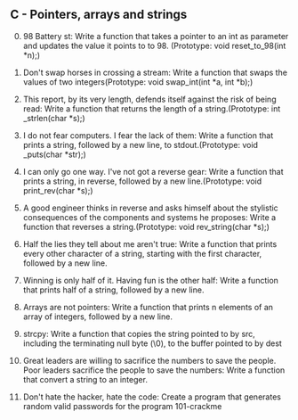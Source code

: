 ## C - Pointers, arrays and strings
0. 98 Battery st: Write a function that takes a pointer to an int as parameter and updates the value it points to to 98. (Prototype: void reset_to_98(int *n);)

1. Don't swap horses in crossing a stream: Write a function that swaps the values of two integers(Prototype: void swap_int(int *a, int *b);)

2. This report, by its very length, defends itself against the risk of being read: Write a function that returns the length of a string.(Prototype: int _strlen(char *s);)

3. I do not fear computers. I fear the lack of them: Write a function that prints a string, followed by a new line, to stdout.(Prototype: void _puts(char *str);)

4. I can only go one way. I've not got a reverse gear: Write a function that prints a string, in reverse, followed by a new line.(Prototype: void print_rev(char *s);)

5. A good engineer thinks in reverse and asks himself about the stylistic consequences of the components and systems he proposes: Write a function that reverses a string.(Prototype: void rev_string(char *s);)

6. Half the lies they tell about me aren't true: Write a function that prints every other character of a string, starting with the first character, followed by a new line.

7. Winning is only half of it. Having fun is the other half: Write a function that prints half of a string, followed by a new line.

8. Arrays are not pointers: Write a function that prints n elements of an array of integers, followed by a new line.

9. strcpy: Write a function that copies the string pointed to by src, including the terminating null byte (\0), to the buffer pointed to by dest

10. Great leaders are willing to sacrifice the numbers to save the people. Poor leaders sacrifice the people to save the numbers: Write a function that convert a string to an integer.

11. Don't hate the hacker, hate the code: Create a program that generates random valid passwords for the program 101-crackme
